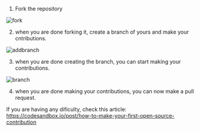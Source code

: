 1. Fork the repository

![fork](https://user-images.githubusercontent.com/37118134/136855175-54c13cd2-a8fd-49f2-a56d-f4c04dfb3e90.jpg)

2. when you are done forking it, create a branch of yours and make your cntributions.

![addbranch](https://user-images.githubusercontent.com/37118134/136855318-d1d393e9-d367-42e8-80d7-4e966ed52316.jpg)

3. when you are done creating the branch, you can start making your contributions.

![branch](https://user-images.githubusercontent.com/37118134/136855314-293987c9-9b2c-427f-a7a2-ff92df68a69e.jpg)

4. when you are done making your contributions, you can now make a pull request.

If you are having any dificulty, check this article: https://codesandbox.io/post/how-to-make-your-first-open-source-contribution

